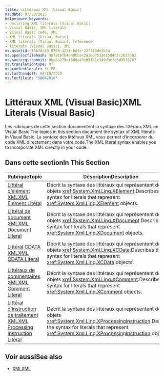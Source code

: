 ```yaml
---
title: Littéraux XML (Visual Basic)
ms.date: 07/20/2015
helpviewer_keywords:
- declaring XML literals [Visual Basic]
- Visual Basic, XML literals
- Visual Basic code, XML
- XML literals [Visual Basic]
- XML literals [Visual Basic], reference
- literals [Visual Basic], XML
ms.assetid: 16b28c40-8768-423f-bd9c-22ff10de2b54
ms.openlocfilehash: 98f81bfb4a49bbac2a1e07533e1584d7c2b23302
ms.sourcegitcommit: 0be8a279af6d8a43e03141e349d3efd5d35f8767
ms.translationtype: MT
ms.contentlocale: fr-FR
ms.lasthandoff: 04/18/2019
ms.locfileid: "58842016"
---
```

# <a name="xml-literals-visual-basic"></a><span data-ttu-id="f8dcf-102">Littéraux XML (Visual Basic)</span><span class="sxs-lookup"><span data-stu-id="f8dcf-102">XML Literals (Visual Basic)</span></span>
<span data-ttu-id="f8dcf-103">Les rubriques de cette section documentent la syntaxe des littéraux XML en Visual Basic.</span><span class="sxs-lookup"><span data-stu-id="f8dcf-103">The topics in this section document the syntax of XML literals in Visual Basic.</span></span> <span data-ttu-id="f8dcf-104">La syntaxe des littéraux XML vous permet d’incorporer du code XML directement dans votre code.</span><span class="sxs-lookup"><span data-stu-id="f8dcf-104">The XML literal syntax enables you to incorporate XML directly in your code.</span></span>  
  
## <a name="in-this-section"></a><span data-ttu-id="f8dcf-105">Dans cette section</span><span class="sxs-lookup"><span data-stu-id="f8dcf-105">In This Section</span></span>  
  
|<span data-ttu-id="f8dcf-106">Rubrique</span><span class="sxs-lookup"><span data-stu-id="f8dcf-106">Topic</span></span>|<span data-ttu-id="f8dcf-107">Description</span><span class="sxs-lookup"><span data-stu-id="f8dcf-107">Description</span></span>|  
|-----------|-----------------|  
|[<span data-ttu-id="f8dcf-108">Littéral d’élément XML</span><span class="sxs-lookup"><span data-stu-id="f8dcf-108">XML Element Literal</span></span>](../../../visual-basic/language-reference/xml-literals/xml-element-literal.md)|<span data-ttu-id="f8dcf-109">Décrit la syntaxe des littéraux qui représentent des objets <xref:System.Xml.Linq.XElement>.</span><span class="sxs-lookup"><span data-stu-id="f8dcf-109">Describes the syntax for literals that represent <xref:System.Xml.Linq.XElement> objects.</span></span>|  
|[<span data-ttu-id="f8dcf-110">Littéral de document XML</span><span class="sxs-lookup"><span data-stu-id="f8dcf-110">XML Document Literal</span></span>](../../../visual-basic/language-reference/xml-literals/xml-document-literal.md)|<span data-ttu-id="f8dcf-111">Décrit la syntaxe des littéraux qui représentent des objets <xref:System.Xml.Linq.XDocument>.</span><span class="sxs-lookup"><span data-stu-id="f8dcf-111">Describes the syntax for literals that represent <xref:System.Xml.Linq.XDocument> objects.</span></span>|  
|[<span data-ttu-id="f8dcf-112">Littéral CDATA XML</span><span class="sxs-lookup"><span data-stu-id="f8dcf-112">XML CDATA Literal</span></span>](../../../visual-basic/language-reference/xml-literals/xml-cdata-literal.md)|<span data-ttu-id="f8dcf-113">Décrit la syntaxe des littéraux qui représentent des objets <xref:System.Xml.Linq.XCData>.</span><span class="sxs-lookup"><span data-stu-id="f8dcf-113">Describes the syntax for literals that represent <xref:System.Xml.Linq.XCData> objects.</span></span>|  
|[<span data-ttu-id="f8dcf-114">Littéraux de commentaires XML</span><span class="sxs-lookup"><span data-stu-id="f8dcf-114">XML Comment Literal</span></span>](../../../visual-basic/language-reference/xml-literals/xml-comment-literal.md)|<span data-ttu-id="f8dcf-115">Décrit la syntaxe des littéraux qui représentent des objets <xref:System.Xml.Linq.XComment>.</span><span class="sxs-lookup"><span data-stu-id="f8dcf-115">Describes the syntax for literals that represent <xref:System.Xml.Linq.XComment> objects.</span></span>|  
|[<span data-ttu-id="f8dcf-116">Littéral d’instruction de traitement XML</span><span class="sxs-lookup"><span data-stu-id="f8dcf-116">XML Processing Instruction Literal</span></span>](../../../visual-basic/language-reference/xml-literals/xml-processing-instruction-literal.md)|<span data-ttu-id="f8dcf-117">Décrit la syntaxe des littéraux qui représentent des objets <xref:System.Xml.Linq.XProcessingInstruction>.</span><span class="sxs-lookup"><span data-stu-id="f8dcf-117">Describes the syntax for literals that represent <xref:System.Xml.Linq.XProcessingInstruction> objects.</span></span>|  
  
## <a name="see-also"></a><span data-ttu-id="f8dcf-118">Voir aussi</span><span class="sxs-lookup"><span data-stu-id="f8dcf-118">See also</span></span>

- [<span data-ttu-id="f8dcf-119">XML</span><span class="sxs-lookup"><span data-stu-id="f8dcf-119">XML</span></span>](../../../visual-basic/programming-guide/language-features/xml/index.md)
